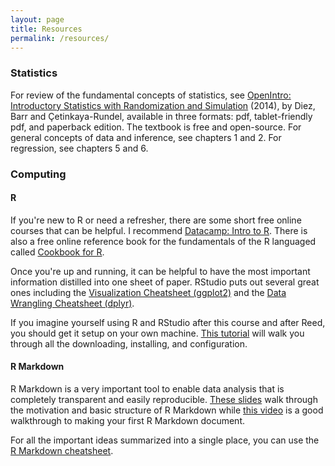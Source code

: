 ```yaml
---
layout: page
title: Resources
permalink: /resources/
---
```


### Statistics

For review of the fundamental concepts of statistics, see [OpenIntro: Introductory Statistics with Randomization and Simulation](https://www.openintro.org/stat/textbook.php?stat_book=isrs) (2014), by Diez, Barr and Çetinkaya-Rundel, available in three formats: pdf, tablet-friendly pdf, and paperback edition. The textbook is free and open-source. For general concepts
of data and inference, see chapters 1 and 2. For regression, see chapters 5 and 6.


### Computing

#### R

If you're new to R or need a refresher, there are some short free online courses
that can be helpful. I recommend [Datacamp: Intro to R](https://www.datacamp.com/courses/free-introduction-to-r). There is also a free
online reference book for the fundamentals of the R languaged called [Cookbook for R](http://www.cookbook-r.com/).

Once you're up and running, it can be helpful to have the most important information
distilled into one sheet of paper. RStudio puts out several great ones including
the [Visualization Cheatsheet (ggplot2)](http://www.rstudio.com/wp-content/uploads/2015/12/ggplot2-cheatsheet-2.0.pdf)
and the [Data Wrangling Cheatsheet (dplyr)](http://www.rstudio.com/wp-content/uploads/2015/02/data-wrangling-cheatsheet.pdf).

If you imagine yourself using R and RStudio after this course and after
Reed, you should get it setup on your own machine. [This tutorial](http://www.reed.edu/data-at-reed/software/R/r_studio.html) will walk
you through all the downloading, installing, and configuration.

#### R Markdown
R Markdown is a very important tool to enable data analysis that is completely
transparent and easily reproducible. [These slides](https://prezi.com/dvmgx17e_was/reproducible/) walk through the motivation
and basic structure of R Markdown while [this video](https://www.youtube.com/watch?v=DNS7i2m4sB0) is a good walkthrough to making
your first R Markdown document.

For all the important ideas summarized into a single place, you can use the [R Markdown cheatsheet](https://www.rstudio.com/wp-content/uploads/2015/02/rmarkdown-cheatsheet.pdf).
